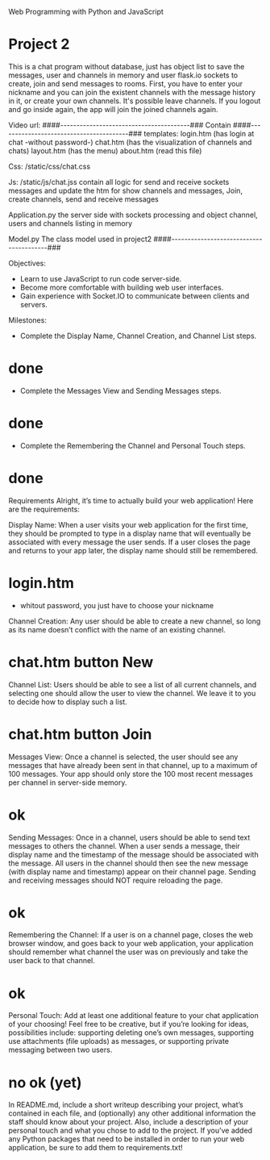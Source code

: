 Web Programming with Python and JavaScript
# Project 2

This is a chat program without database, just has object list to save the messages, 
user and channels in memory and user flask.io sockets to create, join and send messages to rooms. 
First, you have to enter your nickname and you can join the existent channels with the message 
history in it, or create your own channels. 
It's possible leave channels.  If you logout and go inside again, the app will join the joined
 channels again.

Video url: 
####----------------------------------------###
Contain
####----------------------------------------###
templates:
login.htm (has login at chat -without password-)
chat.htm (has the visualization of channels and chats)
layout.htm (has the menu)
about.htm (read this file)

Css:
/static/css/chat.css

Js:
/static/js/chat.jss
contain all logic for send and receive sockets messages and update the htm for show channels 
and messages,  Join, create channels, send and receive messages

Application.py
the server side with sockets processing and object channel, users and channels listing in memory

Model.py
The class model used in project2
####----------------------------------------###

Objectives: 
- Learn to use JavaScript to run code server-side.
- Become more comfortable with building web user interfaces.
- Gain experience with Socket.IO to communicate between clients and servers.

Milestones:
- Complete the Display Name, Channel Creation, and Channel List steps.
# done
- Complete the Messages View and Sending Messages steps.
# done
- Complete the Remembering the Channel and Personal Touch steps.
# done

Requirements
Alright, it’s time to actually build your web application! Here are the requirements:

Display Name: When a user visits your web application for the first time, they should be 
prompted to type in a display name that will eventually be associated with every message 
the user sends. If a user closes the page and returns to your app later, the display name 
should still be remembered.
# login.htm 
- whitout password, you just have to choose your nickname

Channel Creation: Any user should be able to create a new channel, so long as its name doesn’t 
conflict with the name of an existing channel.
# chat.htm button New

Channel List: Users should be able to see a list of all current channels, and selecting one 
should allow the user to view the channel. We leave it to you to decide how to display such a list.
# chat.htm button Join

Messages View: Once a channel is selected, the user should see any messages that have already 
been sent in that channel, up to a maximum of 100 messages. Your app should only store the 
100 most recent messages per channel in server-side memory.
# ok

Sending Messages: Once in a channel, users should be able to send text messages to others 
the channel. When a user sends a message, their display name and the timestamp of the message 
should be associated with the message. All users in the channel should then see the new message 
(with display name and timestamp) appear on their channel page. Sending and receiving messages 
should NOT require reloading the page.
# ok

Remembering the Channel: If a user is on a channel page, closes the web browser window, and goes 
back to your web application, your application should remember what channel the user was on 
previously and take the user back to that channel.
# ok

Personal Touch: Add at least one additional feature to your chat application of your choosing! 
Feel free to be creative, but if you’re looking for ideas, possibilities include: supporting 
deleting one’s own messages, supporting use attachments (file uploads) as messages, or supporting 
private messaging between two users.
# no ok (yet)

In README.md, include a short writeup describing your project, what’s contained in each file, and 
(optionally) any other additional information the staff should know about your project. Also, 
include a description of your personal touch and what you chose to add to the project.
If you’ve added any Python packages that need to be installed in order to run your web application, 
be sure to add them to requirements.txt!
